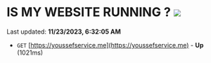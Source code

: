 # IS MY WEBSITE RUNNING ? [![](https://img.shields.io/static/v1?label=Sponsor&message=%E2%9D%A4&logo=GitHub&color=%23fe8e86)](https://github.com/sponsors/<username>)

Last updated: **11/23/2023, 6:32:05 AM**

- `GET` [https://youssefservice.me](https://youssefservice.me) - **Up** (1021ms)
